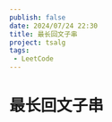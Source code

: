 ```yaml
---
publish: false
date: 2024/07/24 22:30
title: 最长回文子串
project: tsalg
tags:
 - LeetCode
---
```


# 最长回文子串
